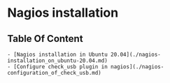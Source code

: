 # Nagios installation

## Table Of Content
	- [Nagios installation in Ubuntu 20.04](./nagios-installation_on_ubuntu-20.04.md)
	- [Configure check_usb plugin in nagios](./nagios-configuration_of_check_usb.md)
